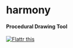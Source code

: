 harmony
=======

#### Procedural Drawing Tool ####

[![Flattr this](http://api.flattr.com/button/button-compact-static-100x17.png)](http://flattr.com/thing/288/harmony)
